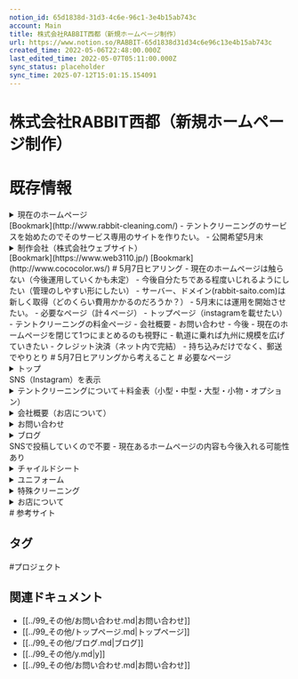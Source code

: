 ```yaml
---
notion_id: 65d1838d-31d3-4c6e-96c1-3e4b15ab743c
account: Main
title: 株式会社RABBIT西都（新規ホームページ制作）
url: https://www.notion.so/RABBIT-65d1838d31d34c6e96c13e4b15ab743c
created_time: 2022-05-06T22:48:00.000Z
last_edited_time: 2022-05-07T05:11:00.000Z
sync_status: placeholder
sync_time: 2025-07-12T15:01:15.154091
---
```

# 株式会社RABBIT西都（新規ホームページ制作）

# 既存情報
<details>
<summary>現在のホームページ</summary>
</details>
  [Bookmark](http://www.rabbit-cleaning.com/)
- テントクリーニングのサービスを始めたのでそのサービス専用のサイトを作りたい。
- 公開希望5月末
<details>
<summary>制作会社（株式会社ウェブサイト）</summary>
</details>
  [Bookmark](https://www.web3110.jp/)
  [Bookmark](http://www.cococolor.ws/)
# 5月7日ヒアリング
- 現在のホームページは触らない（今後運用していくかも未定）
- 今後自分たちである程度いじれるようにしたい（管理のしやすい形にしたい）
- サーバー、ドメイン(rabbit-saito.com)は新しく取得（どのくらい費用かかるのだろうか？）
- 5月末には運用を開始させたい。
- 必要なページ（計４ページ）
  - トップページ（instagramを載せたい）
  - テントクリーニングの料金ページ
  - 会社概要
  - お問い合わせ
- 今後
  - 現在のホームページを閉じて1つにまとめるのも視野に
  - 軌道に乗れば九州に規模を広げていきたい
  - クレジット決済（ネット内で完結）
  - 持ち込みだけでなく、郵送でやりとり
# 5月7日ヒアリングから考えること
# 必要なページ
<details>
<summary>トップ</summary>
</details>
  SNS（Instagram）を表示
<details>
<summary>テントクリーニングについて＋料金表（小型・中型・大型・小物・オプション）</summary>
</details>
  
<details>
<summary>会社概要（お店について）</summary>
</details>
  
<details>
<summary>お問い合わせ</summary>
</details>
  
<details>
<summary>ブログ</summary>
</details>
  SNSで投稿していくので不要
- 現在あるホームページの内容も今後入れる可能性あり
  <details>
  <summary>チャイルドシート</summary>
  </details>
  <details>
  <summary>ユニフォーム</summary>
  </details>
  <details>
  <summary>特殊クリーニング</summary>
  </details>
  <details>
  <summary>お店について</summary>
  </details>
# 参考サイト

## タグ

#プロジェクト 

## 関連ドキュメント

- [[../99_その他/お問い合わせ.md|お問い合わせ]]
- [[../99_その他/トップページ.md|トップページ]]
- [[../99_その他/ブログ.md|ブログ]]
- [[../99_その他/y.md|y]]
- [[../99_その他/お問い合わせ.md|お問い合わせ]]
